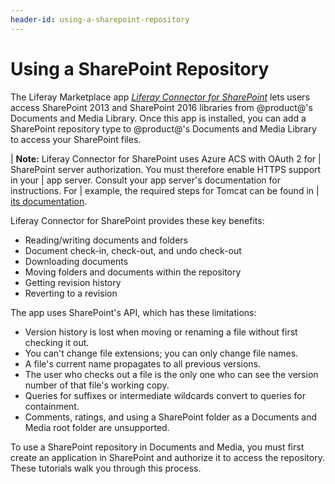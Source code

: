 ```yaml
---
header-id: using-a-sharepoint-repository
---
```


# Using a SharePoint Repository

The Liferay Marketplace app 
[*Liferay Connector for SharePoint*](https://web.liferay.com/marketplace/-/mp/application/105406871) 
lets users access SharePoint 2013 and SharePoint 2016 libraries from @product@'s 
Documents and Media Library. Once this app is installed, you can add a 
SharePoint repository type to @product@'s Documents and Media Library to access 
your SharePoint files. 

| **Note:** Liferay Connector for SharePoint uses Azure ACS with OAuth 2 for
| SharePoint server authorization. You must therefore enable HTTPS support in your
| app server. Consult your app server's documentation for instructions. For
| example, the required steps for Tomcat can be found in
| [its documentation](https://tomcat.apache.org/tomcat-8.0-doc/ssl-howto.html).

Liferay Connector for SharePoint provides these key benefits: 

- Reading/writing documents and folders
- Document check-in, check-out, and undo check-out
- Downloading documents
- Moving folders and documents within the repository
- Getting revision history
- Reverting to a revision

The app uses SharePoint's API, which has these limitations: 

- Version history is lost when moving or renaming a file without first 
  checking it out.
- You can't change file extensions; you can only change file names.
- A file's current name propagates to all previous versions.
- The user who checks out a file is the only one who can see the version number 
  of that file's working copy.
- Queries for suffixes or intermediate wildcards convert to queries for 
  containment.
- Comments, ratings, and using a SharePoint folder as a Documents and Media root 
  folder are unsupported. 

To use a SharePoint repository in Documents and Media, you must first create an
application in SharePoint and authorize it to access the repository. These
tutorials walk you through this process. 
